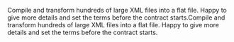 Compile and transform hundreds of large XML files into a flat file. Happy to give more details and set the terms before the contract starts.Compile and transform hundreds of large XML files into a flat file. Happy to give more details and set the terms before the contract starts.